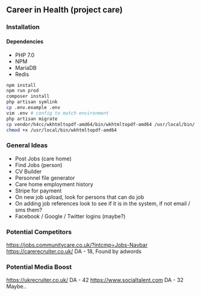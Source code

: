 ## Career in Health (project care)

### Installation
#### Dependencies
- PHP 7.0
- NPM
- MariaDB
- Redis

```bash
npm install
npm run prod
composer install
php artisan symlink
cp .env.example .env
vim .env # config to match environment
php artisan migrate
cp vendor/h4cc/wkhtmltopdf-amd64/bin/wkhtmltopdf-amd64 /usr/local/bin/ # maybe sudo
chmod +x /usr/local/bin/wkhtmltopdf-amd64                              # maybe sudo
```


### General Ideas
- Post Jobs (care home)
- Find Jobs (person)
- CV Builder
- Personnel file generator
- Care home employment history
- Stripe for payment
- On new job upload, look for persons that can do job
- On adding job references look to see if it is in the system, if not email / sms them?
- Facebook / Google / Twitter logins (maybe?)

### Potential Competitors
https://jobs.communitycare.co.uk/?intcmp=Jobs-Navbar
https://carerecruiter.co.uk/ DA - 18, Found by adwords

### Potential Media Boost
https://ukrecruiter.co.uk/ DA - 42
https://www.socialtalent.com DA - 32 Maybe..
